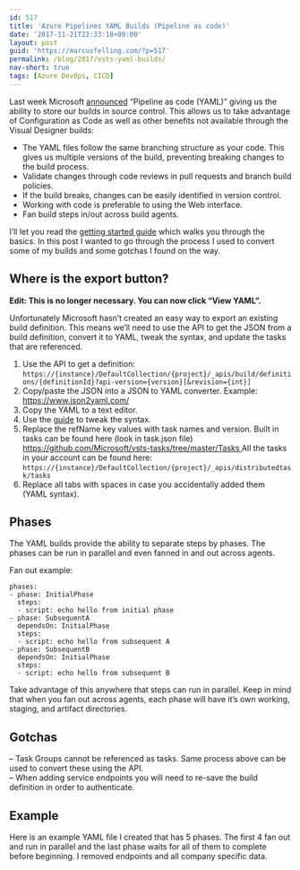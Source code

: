 ```yaml
---
id: 517
title: 'Azure Pipelines YAML Builds (Pipeline as code)'
date: '2017-11-21T22:33:18+00:00'
layout: post
guid: 'https://marcusfelling.com/?p=517'
permalink: /blog/2017/vsts-yaml-builds/
nav-short: true
tags: [Azure DevOps, CICD]
---
```


Last week Microsoft [announced](https://blogs.msdn.microsoft.com/devops/2017/11/15/pipeline-as-code-yaml-preview/) “Pipeline as code (YAML)” giving us the ability to store our builds in source control. This allows us to take advantage of Configuration as Code as well as other benefits not available through the Visual Designer builds:

- The YAML files follow the same branching structure as your code. This gives us multiple versions of the build, preventing breaking changes to the build process.
- Validate changes through code reviews in pull requests and branch build policies.
- If the build breaks, changes can be easily identified in version control.
- Working with code is preferable to using the Web interface.
- Fan build steps in/out across build agents.

I’ll let you read the [getting started guide](https://docs.microsoft.com/en-us/azure/devops/pipelines/get-started-yaml?view=azure-devops) which walks you through the basics. In this post I wanted to go through the process I used to convert some of my builds and some gotchas I found on the way.

## Where is the export button?

**Edit: This is no longer necessary. You can now click “View YAML”.**

Unfortunately Microsoft hasn’t created an easy way to export an existing build definition. This means we’ll need to use the API to get the JSON from a build definition, convert it to YAML, tweak the syntax, and update the tasks that are referenced.

1. Use the API to get a definition: `https://{instance}/DefaultCollection/{project}/_apis/build/definitions/{definitionId}?api-version={version}[&revision={int}]`
2. Copy/paste the JSON into a JSON to YAML converter. Example: <https://www.json2yaml.com/>
3. Copy the YAML to a text editor.
4. Use the [guide](https://github.com/Microsoft/vsts-agent/blob/master/docs/preview/yamlgettingstarted-tasks.md) to tweak the syntax.
5. Replace the refName key values with task names and version. Built in tasks can be found here (look in task.json file) [https://github.com/Microsoft/vsts-tasks/tree/master/Tasks ](https://github.com/Microsoft/vsts-tasks/tree/master/Tasks)All the tasks in your account can be found here:  
    `https://{instance}/DefaultCollection/{project}/_apis/distributedtask/tasks`
6. Replace all tabs with spaces in case you accidentally added them (YAML syntax).

## Phases

The YAML builds provide the ability to separate steps by phases. The phases can be run in parallel and even fanned in and out across agents.

Fan out example:

```
phases:
- phase: InitialPhase
  steps:
  - script: echo hello from initial phase
- phase: SubsequentA
  dependsOn: InitialPhase
  steps:
  - script: echo hello from subsequent A
- phase: SubsequentB
  dependsOn: InitialPhase
  steps:
  - script: echo hello from subsequent B
```

Take advantage of this anywhere that steps can run in parallel. Keep in mind that when you fan out across agents, each phase will have it’s own working, staging, and artifact directories.

## Gotchas

– Task Groups cannot be referenced as tasks. Same process above can be used to convert these using the API.  
– When adding service endpoints you will need to re-save the build definition in order to authenticate.

## Example

Here is an example YAML file I created that has 5 phases. The first 4 fan out and run in parallel and the last phase waits for all of them to complete before beginning. I removed endpoints and all company specific data.

<script src="https://gist.github.com/MarcusFelling/15a369d8503f249ef7719c2de1ad6207.js"></script>